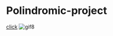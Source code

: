# Polindromic-project
[click](https://ozkan4186.github.io/Polindromic-project/)
![gif8](https://user-images.githubusercontent.com/109352349/196005833-79826544-25be-4504-a434-1a2ed5249d80.gif)

